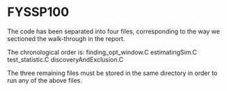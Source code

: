 # FYSSP100

The code has been separated into four files, corresponding to the way we sectioned the walk-through in the report. 

The chronological order is: 
  finding_opt_window.C
  estimatingSim.C
  test_statistic.C
  discoveryAndExclusion.C
 
The three remaining files must be stored in the same directory in order to run any of the above files.

